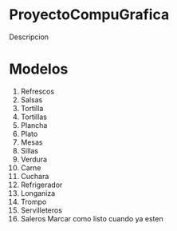 # ProyectoCompuGrafica
Descripcion
# Modelos
 1. Refrescos
 2. Salsas
 3. Tortilla 
 4. Tortillas
 5. Plancha
 6. Plato
 7. Mesas
 8. Sillas
 9. Verdura
 10. Carne 
 11. Cuchara
 12. Refrigerador
 13. Longaniza 
 14. Trompo
 15. Servilleteros 
 16. Saleros
Marcar como listo cuando ya esten
  
